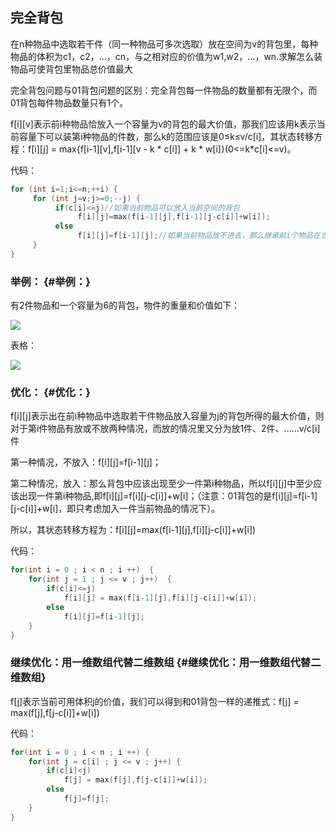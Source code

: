 ## 完全背包

在n种物品中选取若干件（同一种物品可多次选取）放在空间为v的背包里，每种物品的体积为c1，c2，…，cn，与之相对应的价值为w1,w2，…，wn.求解怎么装物品可使背包里物品总价值最大

完全背包问题与01背包问题的区别：完全背包每一件物品的数量都有无限个，而01背包每件物品数量只有1个。

f\[i\]\[v\]表示前i种物品恰放入一个容量为v的背包的最大价值，那我们应该用k表示当前容量下可以装第i种物品的件数，那么k的范围应该是0≤k≤v/c\[i\]，其状态转移方程：f\[i\]\[j\] = max{f\[i-1\]\[v\],f\[i-1\]\[v - k \* c\[i\]\] + k \* w\[i\]}\(0&lt;=k\*c\[i\]&lt;=v\)。

代码：

```cpp
for (int i=1;i<=n;++i) {　
     for (int j=v;j>=0;--j) {
          if(c[i]<=j)//如果当前物品可以放入当前空间的背包
               f[i][j]=max(f[i-1][j],f[i-1][j-c[i]]+w[i]);
          else 
               f[i][j]=f[i-1][j];//如果当前物品放不进去，那么继承前i个物品在当前空间大小时的价值
　　　}
}

```

### 举例： {#举例：}

有2件物品和一个容量为6的背包，物件的重量和价值如下：

![](https://hzu-zuoxiong.gitbooks.io/algorithm_training/content/assets/%E5%AE%8C%E5%85%A8%E8%83%8C%E5%8C%850.png)

表格：

![](https://hzu-zuoxiong.gitbooks.io/algorithm_training/content/assets/%E5%AE%8C%E5%85%A8%E8%83%8C%E5%8C%851.png)

### 优化： {#优化：}

f\[i\]\[j\]表示出在前i种物品中选取若干件物品放入容量为j的背包所得的最大价值，则对于第i件物品有放或不放两种情况，而放的情况里又分为放1件、2件、......v/c\[i\]件

第一种情况，不放入：f\[i\]\[j\]=f\[i-1\]\[j\]；

第二种情况，放入：那么背包中应该出现至少一件第i种物品，所以f\[i\]\[j\]中至少应该出现一件第i种物品,即f\[i\]\[j\]=f\[i\]\[j-c\[i\]\]+w\[i\]；（注意：01背包的是f\[i\]\[j\]=f\[i-1\]\[j-c\[i\]\]+w\[i\]，即只考虑加入一件当前物品的情况下）。

所以，其状态转移方程为：f\[i\]\[j\]=max\(f\[i-1\]\[j\],f\[i\]\[j-c\[i\]\]+w\[i\]\)

代码：

```cpp
for(int i = 0 ; i < n ; i ++)  { 
    for(int j = 1 ; j <= v ; j++)  {
        if(c[i]<=j)
            f[i][j] = max(f[i-1][j],f[i][j-c[i]]+w[i]); 
        else
            f[i][j]=f[i-1][j];
    }
}
```

### 继续优化：用一维数组代替二维数组 {#继续优化：用一维数组代替二维数组}

f\[j\]表示当前可用体积j的价值，我们可以得到和01背包一样的递推式：f\[j\] = max\(f\[j\],f\[j-c\[i\]\]+w\[i\]\)

代码：

```cpp
for(int i = 0 ; i < n ; i ++) { 
    for(int j = c[i] ; j <= v ; j++) {
        if(c[i]<j)
            f[j] = max(f[j],f[j-c[i]]+w[i]);
        else
            f[j]=f[j];
    }    
}
```

[  
](https://hzu-zuoxiong.gitbooks.io/algorithm_training/content/zui-chang-hui-wen-zi-xu-lie.html)

